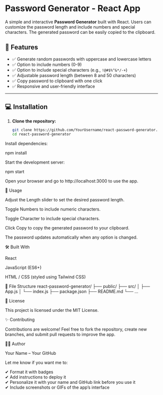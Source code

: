 # Password Generator - React App

A simple and interactive **Password Generator** built with React. Users can customize the password length and include numbers and special characters. The generated password can be easily copied to the clipboard.

## 🚀 Features

- ✅ Generate random passwords with uppercase and lowercase letters
- ✅ Option to include numbers (0-9)
- ✅ Option to include special characters (e.g., `!@#$%^&*/-+`)
- ✅ Adjustable password length (between 8 and 50 characters)
- ✅ Copy password to clipboard with one click
- ✅ Responsive and user-friendly interface

---

## 💻 Installation

1. **Clone the repository:**
   ```bash
   git clone https://github.com/YourUsername/react-password-generator.git
   cd react-password-generator
Install dependencies:

npm install


Start the development server:

npm start


Open your browser and go to http://localhost:3000 to use the app.

📖 Usage

Adjust the Length slider to set the desired password length.

Toggle Numbers to include numeric characters.

Toggle Character to include special characters.

Click Copy to copy the generated password to your clipboard.

The password updates automatically when any option is changed.

🛠 Built With

React

JavaScript (ES6+)

HTML / CSS (styled using Tailwind CSS)

📂 File Structure
react-password-generator/
├── public/
├── src/
│   ├── App.js
│   └── index.js
├── package.json
├── README.md
└── ...

📜 License

This project is licensed under the MIT License.

✨ Contributing

Contributions are welcome! Feel free to fork the repository, create new branches, and submit pull requests to improve the app.

🙋‍♂️ Author

Your Name – Your GitHub


Let me know if you want me to:

✔ Format it with badges  
✔ Add instructions to deploy it  
✔ Personalize it with your name and GitHub link before you use it  
✔ Include screenshots or GIFs of the app’s interface